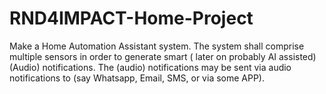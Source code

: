 # RND4IMPACT-Home-Project
Make a Home Automation Assistant system. The system shall comprise multiple sensors in order to generate smart ( later on probably AI assisted) (Audio) notifications. The (audio) notifications may be sent via audio notifications to (say Whatsapp, Email, SMS, or via some APP). 
